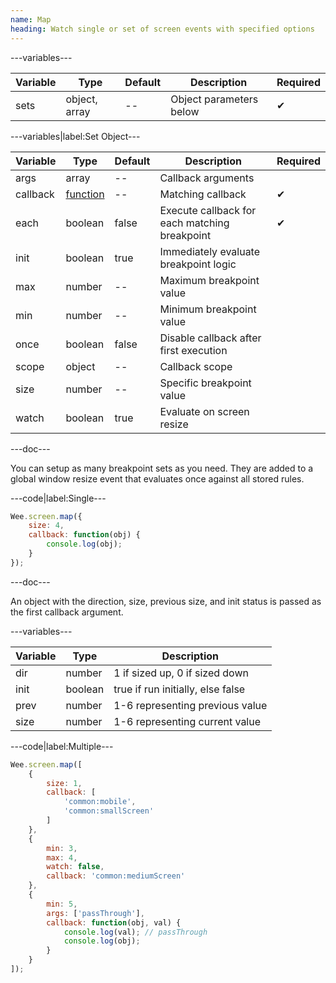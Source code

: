 ```yaml
---
name: Map
heading: Watch single or set of screen events with specified options
---
```


---variables---

| Variable | Type | Default | Description | Required |
| -- | -- | -- | -- | -- |
| sets | object, array | -- | Object parameters below | ✔ |

---variables|label:Set Object---

| Variable | Type | Default | Description | Required |
| -- | -- | -- | -- | -- |
| args | array | -- | Callback arguments ||
| callback | [function](/script/#functions) | -- | Matching callback | ✔ |
| each | boolean | false | Execute callback for each matching breakpoint | ✔ |
| init | boolean | true | Immediately evaluate breakpoint logic ||
| max | number | -- | Maximum breakpoint value ||
| min | number | -- | Minimum breakpoint value ||
| once | boolean | false | Disable callback after first execution ||
| scope | object | -- | Callback scope ||
| size | number | -- | Specific breakpoint value ||
| watch | boolean | true | Evaluate on screen resize ||

---doc---

You can setup as many breakpoint sets as you need. They are added to a global window resize event that evaluates once against all stored rules.

---code|label:Single---

```javascript
Wee.screen.map({
	size: 4,
	callback: function(obj) {
		console.log(obj);
	}
});
```

---doc---

An object with the direction, size, previous size, and init status is passed as the first callback argument.

---variables---

| Variable | Type | Description |
| -- | -- | -- |
| dir | number | 1 if sized up, 0 if sized down |
| init | boolean | true if run initially, else false |
| prev | number | 1-6 representing previous value |
| size | number | 1-6 representing current value |

---code|label:Multiple---

```javascript
Wee.screen.map([
	{
		size: 1,
		callback: [
			'common:mobile',
			'common:smallScreen'
		]
	},
	{
		min: 3,
		max: 4,
		watch: false,
		callback: 'common:mediumScreen'
	},
	{
		min: 5,
		args: ['passThrough'],
		callback: function(obj, val) {
			console.log(val); // passThrough
			console.log(obj);
		}
	}
]);
```
